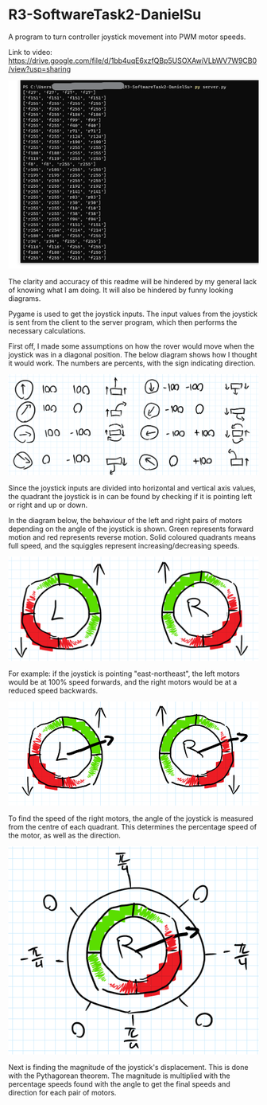 # R3-SoftwareTask2-DanielSu
 
A program to turn controller joystick movement into PWM motor speeds.

Link to video: https://drive.google.com/file/d/1bb4uqE6xzfQBp5USOXAwiVLbWV7W9CB0/view?usp=sharing

![](images/output.png)

The clarity and accuracy of this readme will be hindered by my general lack of knowing what I am doing. It will also be hindered by funny looking diagrams.

Pygame is used to get the joystick inputs. The input values from the joystick is sent from the client to the server program, which then performs the necessary calculations. 

First off, I made some assumptions on how the rover would move when the joystick was in a diagonal position. The below diagram shows how I thought it would work. The numbers are percents, with the sign indicating direction. 

![](images/movementdiagram.png)

Since the joystick inputs are divided into horizontal and vertical axis values, the quadrant the joystick is in can be found by checking if it is pointing left or right and up or down.

In the diagram below, the behaviour of the left and right pairs of motors depending on the angle of the joystick is shown. Green represents forward motion and red represents reverse motion. Solid coloured quadrants means full speed, and the squiggles represent increasing/decreasing speeds.

![](images/joystickdiagram.png)

For example: if the joystick is pointing "east-northeast", the left motors would be at 100% speed forwards, and the right motors would be at a reduced speed backwards. 

![](images/anglediagram.png)

To find the speed of the right motors, the angle of the joystick is measured from the centre of each quadrant. This determines the percentage speed of the motor, as well as the direction.

![](images/anglediagram2.png)

Next is finding the magnitude of the joystick's displacement. This is done with the Pythagorean theorem. The magnitude is multiplied with the percentage speeds found with the angle to get the final speeds and direction for each pair of motors. 
